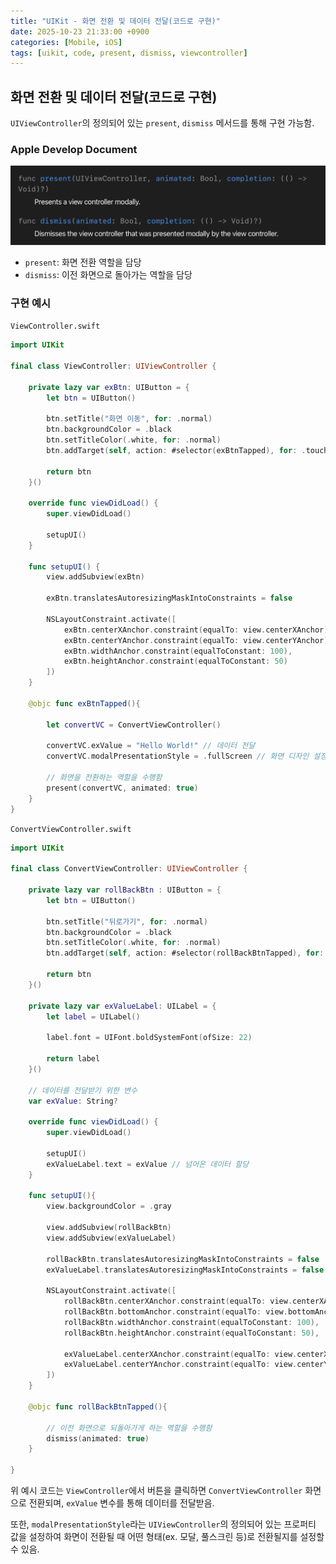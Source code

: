 ```yaml
---
title: "UIKit - 화면 전환 및 데이터 전달(코드로 구현)"
date: 2025-10-23 21:33:00 +0900
categories: [Mobile, iOS]
tags: [uikit, code, present, dismiss, viewcontroller]
---
```


## **화면 전환 및 데이터 전달(코드로 구현)**
`UIViewController`의 정의되어 있는 `present`, `dismiss` 메서드를 통해 구현 가능함.

### **Apple Develop Document**
![image](/assets/img/presentdismissdocument.png)

- `present`: 화면 전환 역할을 담당
- `dismiss`: 이전 화면으로 돌아가는 역할을 담당

### **구현 예시**
`ViewController.swift`
```swift
import UIKit

final class ViewController: UIViewController {
    
    private lazy var exBtn: UIButton = {
        let btn = UIButton()
        
        btn.setTitle("화면 이동", for: .normal)
        btn.backgroundColor = .black
        btn.setTitleColor(.white, for: .normal)
        btn.addTarget(self, action: #selector(exBtnTapped), for: .touchUpInside)
        
        return btn
    }()

    override func viewDidLoad() {
        super.viewDidLoad()
        
        setupUI()
    }
    
    func setupUI() {
        view.addSubview(exBtn)
        
        exBtn.translatesAutoresizingMaskIntoConstraints = false
        
        NSLayoutConstraint.activate([
            exBtn.centerXAnchor.constraint(equalTo: view.centerXAnchor),
            exBtn.centerYAnchor.constraint(equalTo: view.centerYAnchor),
            exBtn.widthAnchor.constraint(equalToConstant: 100),
            exBtn.heightAnchor.constraint(equalToConstant: 50)
        ])
    }
    
    @objc func exBtnTapped(){
        
        let convertVC = ConvertViewController()
        
        convertVC.exValue = "Hello World!" // 데이터 전달
        convertVC.modalPresentationStyle = .fullScreen // 화면 디자인 설정
        
        // 화면을 전환하는 역할을 수행함
        present(convertVC, animated: true)
    }
}
```

`ConvertViewController.swift`
```swift
import UIKit

final class ConvertViewController: UIViewController {

    private lazy var rollBackBtn : UIButton = {
        let btn = UIButton()
    
        btn.setTitle("뒤로가기", for: .normal)
        btn.backgroundColor = .black
        btn.setTitleColor(.white, for: .normal)
        btn.addTarget(self, action: #selector(rollBackBtnTapped), for: .touchUpInside)
        
        return btn
    }()
    
    private lazy var exValueLabel: UILabel = {
        let label = UILabel()

        label.font = UIFont.boldSystemFont(ofSize: 22)
        
        return label
    }()
    
    // 데이터를 전달받기 위한 변수
    var exValue: String?
    
    override func viewDidLoad() {
        super.viewDidLoad()
        
        setupUI()
        exValueLabel.text = exValue // 넘어온 데이터 할당
    }
    
    func setupUI(){
        view.backgroundColor = .gray
        
        view.addSubview(rollBackBtn)
        view.addSubview(exValueLabel)
        
        rollBackBtn.translatesAutoresizingMaskIntoConstraints = false
        exValueLabel.translatesAutoresizingMaskIntoConstraints = false
        
        NSLayoutConstraint.activate([
            rollBackBtn.centerXAnchor.constraint(equalTo: view.centerXAnchor),
            rollBackBtn.bottomAnchor.constraint(equalTo: view.bottomAnchor, constant: -50),
            rollBackBtn.widthAnchor.constraint(equalToConstant: 100),
            rollBackBtn.heightAnchor.constraint(equalToConstant: 50),
            
            exValueLabel.centerXAnchor.constraint(equalTo: view.centerXAnchor),
            exValueLabel.centerYAnchor.constraint(equalTo: view.centerYAnchor)
        ])
    }
    
    @objc func rollBackBtnTapped(){
        
        // 이전 화면으로 되돌아가게 하는 역할을 수행함
        dismiss(animated: true)
    }

}
```

위 예시 코드는 `ViewController`에서 버튼을 클릭하면 `ConvertViewController` 화면으로 전환되며, `exValue` 변수를 통해 데이터를 전달받음.

또한, `modalPresentationStyle`라는 `UIViewController`의 정의되어 있는 프로퍼티 값을 설정하여 화면이 전환될 때 어떤 형태(ex. 모달, 풀스크린 등)로 전환될지를 설정할 수 있음.